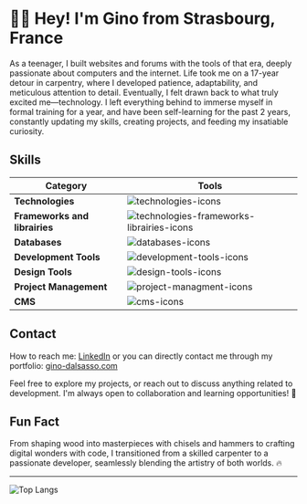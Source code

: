 # 👋🏻 Hey! I'm Gino from Strasbourg, France

As a teenager, I built websites and forums with the tools of that era, deeply passionate about computers and the internet. Life took me on a 17-year detour in carpentry, where I developed patience, adaptability, and meticulous attention to detail. Eventually, I felt drawn back to what truly excited me—technology. I left everything behind to immerse myself in formal training for a year, and have been self-learning for the past 2 years, constantly updating my skills, creating projects, and feeding my insatiable curiosity.


## Skills
<div align="center">

|Category|Tools|
|----------|-------|
| **Technologies** | <img src="https://skillicons.dev/icons?i=html,css,js,ts,php" alt="technologies-icons" /> |
| **Frameworks and librairies** | <img src="https://skillicons.dev/icons?i=symfony,nextjs,react,tailwind,jquery" alt="technologies-frameworks-librairies-icons" /> |
| **Databases** | <img src="https://skillicons.dev/icons?i=mysql,mongodb" alt="databases-icons" /> |
| **Development Tools** | <img src="https://skillicons.dev/icons?i=git,github,visualstudio,vscode,docker,vite,nodejs" alt="development-tools-icons" /> |
| **Design Tools** | <img src="https://skillicons.dev/icons?i=figma,ai,ps" alt="design-tools-icons" /> |
| **Project Management** | <img src="https://skillicons.dev/icons?i=obsidian,notion,trello" alt="project-managment-icons" /> |
| **CMS** | <img src="https://skillicons.dev/icons?i=webflow,wordpress" alt="cms-icons" /> |
</div>


## Contact
How to reach me: [LinkedIn](https://www.linkedin.com/in/gino-dalsasso) or you can directly contact me through my portfolio: [gino-dalsasso.com](https://gino-dalsasso.com/)

Feel free to explore my projects, or reach out to discuss anything related to development. I'm always open to collaboration and learning opportunities! 🚀


## Fun Fact
From shaping wood into masterpieces with chisels and hammers to crafting digital wonders with code, I transitioned from a skilled carpenter to a passionate developer, seamlessly blending the artistry of both worlds. 🔥

---

<p>
  <img src="https://github-readme-stats.vercel.app/api/top-langs/?username=ginodalsasso&layout=compact" alt="Top Langs" />
</p>
